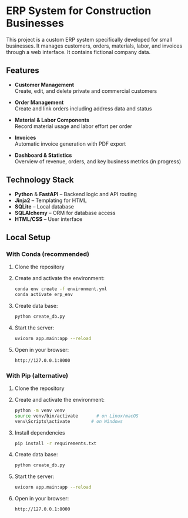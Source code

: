 # ERP System for Construction Businesses

This project is a custom ERP system specifically developed for small businesses. It manages customers, orders, materials, labor, and invoices through a web interface. It contains fictional company data.

## Features

- **Customer Management**  
  Create, edit, and delete private and commercial customers

- **Order Management**  
  Create and link orders including address data and status

- **Material & Labor Components**  
  Record material usage and labor effort per order

- **Invoices**  
  Automatic invoice generation with PDF export

- **Dashboard & Statistics**  
  Overview of revenue, orders, and key business metrics (in progress)

## Technology Stack

- **Python** & **FastAPI** – Backend logic and API routing  
- **Jinja2** – Templating for HTML  
- **SQLite** – Local database
- **SQLAlchemy** – ORM for database access  
- **HTML/CSS** – User interface

## Local Setup
### With Conda (recommended)

1. Clone the repository

2. Create and activate the environment:  
   ```bash
   conda env create -f environment.yml
   conda activate erp_env
   ```
   
3. Create data base:
    ```bash
    python create_db.py
    ```
    
4. Start the server:
    ```bash
    uvicorn app.main:app --reload
    ```
    
5. Open in your browser:
   ```bash
   http://127.0.0.1:8000
   ```

### With Pip (alternative)

1. Clone the repository

2. Create and activate the environment:  
   ```bash
   python -m venv venv
   source venv/bin/activate       # on Linux/macOS  
   venv\Scripts\activate        # on Windows
   ```

3. Install dependencies
    ```bash
    pip install -r requirements.txt
    ```
    
4. Create data base:
    ```bash
    python create_db.py
    ```
    
5. Start the server:
    ```bash
    uvicorn app.main:app --reload
    ```
    
6. Open in your browser:
   ```bash
   http://127.0.0.1:8000
   ```
